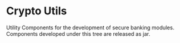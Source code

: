 # Crypto Utils

Utility Components for the development of secure banking modules. Components developed under this tree are released as jar.
